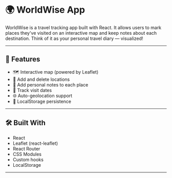 # 🌍 WorldWise App

WorldWise is a travel tracking app built with React. It allows users to mark places they've visited on an interactive map and keep notes about each destination. Think of it as your personal travel diary — visualized!

---

## 🚀 Features

- 🗺️ Interactive map (powered by Leaflet)
- 📍 Add and delete locations
- 📝 Add personal notes to each place
- 📆 Track visit dates
- 🌐 Auto-geolocation support
- 💾 LocalStorage persistence

---

## 🛠️ Built With

- React
- Leaflet (react-leaflet)
- React Router
- CSS Modules
- Custom hooks
- LocalStorage

---


